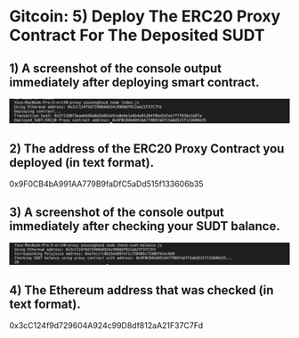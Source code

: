 # Gitcoin: 5) Deploy The ERC20 Proxy Contract For The Deposited SUDT

## 1) A screenshot of the console output immediately after deploying smart contract.
![](https://raw.githubusercontent.com/ysongh/Nervos-Hackathon-Submission/master/task5/screenshot1.png)

## 2) The address of the ERC20 Proxy Contract you deployed (in text format).
0x9F0CB4bA991AA779B9faDfC5aDd515f133606b35

## 3) A screenshot of the console output immediately after checking your SUDT balance.
![](https://raw.githubusercontent.com/ysongh/Nervos-Hackathon-Submission/master/task5/screenshot2.png)

## 4) The Ethereum address that was checked (in text format).
0x3cC124f9d729604A924c99D8df812aA21F37C7Fd